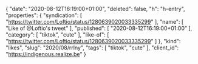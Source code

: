 {
  "date": "2020-08-12T16:19:00+01:00",
  "deleted": false,
  "h": "h-entry",
  "properties": {
    "syndication": [
      "https://twitter.com/Loftio/status/1280639020033335299"
    ],
    "name": [
      "Like of @Loftio's tweet"
    ],
    "published": [
      "2020-08-12T16:19:00+01:00"
    ],
    "category": [
      "tiktok",
      "cute"
    ],
    "like-of": [
      "https://twitter.com/Loftio/status/1280639020033335299"
    ]
  },
  "kind": "likes",
  "slug": "2020/08/rrlny",
  "tags": [
    "tiktok",
    "cute"
  ],
  "client_id": "https://indigenous.realize.be"
}
